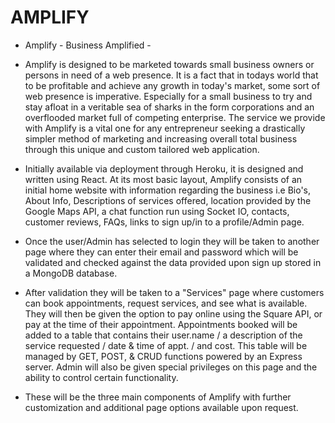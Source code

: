 # AMPLIFY


- Amplify - Business Amplified - 

- Amplify is designed to be marketed towards small business owners or persons in need of a web presence. It is a fact that in todays world that to be profitable and achieve any growth in today's market, some sort of web presence is imperative. Especially for a small business to try and stay afloat in a veritable sea of sharks in the form corporations and an overflooded market full of competing enterprise. The service we provide with Amplify is a vital one for any entrepreneur seeking a drastically simpler method of marketing and increasing overall total business through this unique and custom tailored web application.  

- Initially available via deployment through Heroku, it is designed and written using React. At its most basic layout, Amplify consists of an initial home website with information regarding the business i.e Bio's, About Info, Descriptions of services offered, location provided by the Google Maps API, a chat function run using Socket IO, contacts, customer reviews, FAQs, links to sign up/in to a profile/Admin page.

- Once the user/Admin has selected to login they will be taken to another page where they can enter their email and password which will be validated and checked against the data provided upon sign up stored in a MongoDB database. 

- After validation they will be taken to a "Services" page where customers can book appointments, request services, and see what is available. They will then be given the option to pay online using the Square API, or pay at the time of their appointment. Appointments booked will be added to a table that contains their user.name / a description of the service requested / date & time of appt. / and cost.
This table will be managed by GET, POST, & CRUD functions powered by an Express server. Admin will also be given special privileges on this page and the ability to control certain functionality.

- These will be the three main components of Amplify with further customization and additional page options available upon request.